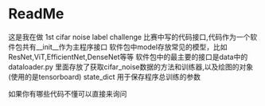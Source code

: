 # ReadMe
这是我在做 1st cifar noise label challenge 比赛中写的代码接口,代码作为一个软件包共有__init__作为主程序接口
软件包中model存放常见的模型，比如ResNet,ViT,EfficientNet,DenseNet等等
软件包中的最主要的接口是data中的dataloader.py 里面存放了获取cifar_noise数据的方法和训练器,以及绘图的对象(使用的是tensorboard)
state_dict 用于保存程序总训练的参数

如果你有哪些代码不懂可以直接来询问